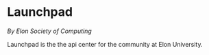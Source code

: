 # Launchpad
_By Elon Society of Computing_

Launchpad is the the api center for the community at Elon University.